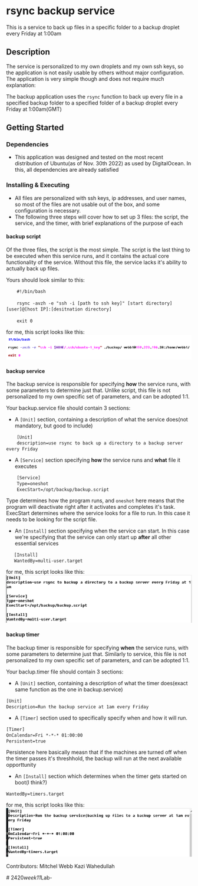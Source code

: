# rsync backup service

This is a service to back up files in a specific folder to a backup droplet every Friday at 1:00am

## Description

The service is personalized to my own droplets and my own ssh keys, so the application is not easily usable by others without major configuration. The application is very simple though and does not require much explanation:

The backup application uses the `rsync` function to back up every file in a specified backup folder to a specified folder of a backup droplet every Friday at 1:00am(GMT)

## Getting Started

### Dependencies

* This application was designed and tested on the most recent distribution of Ubuntu(as of Nov. 30th 2022) as used by DigitalOcean. In this, all dependencies are already satisfied

### Installing & Executing

* All files are personalized with ssh keys, ip addresses, and user names, so most of the files are not usable out of the box, and some configuration is necessary.
* The following three steps will cover how to set up 3 files: the script, the service, and the timer, with brief explanations of the purpose of each

#### backup script

Of the three files, the script is the most simple. The script is the last thing to be executed when this service runs, and it contains the actual core functionality of the service. Without this file, the service lacks it's ability to actually back up files.

Yours should look similar to this:
```
    #!/bin/bash

    rsync -avzh -e "ssh -i [path to ssh key]" [start directory] [user]@[host IP]:[desitnation directory]

    exit 0
```

for me, this script looks like this:
![Script](images/script.PNG)

#### backup service

The backup service is responsible for specifying __how__ the service runs, with some parameters to determine just that. Unlike script, this file is not personalized to my own specific set of parameters, and can be adopted 1:1.

Your backup.service file should contain 3 sections:
* A `[Unit]` section, containing a description of what the service does(not mandatory, but good to include)
```
    [Unit]
    description=use rsync to back up a directory to a backup server every Friday
```

* A `[Service]` section specifying __how__ the service runs and __what__ file it executes
```
    [Service]
    Type=oneshot
    ExecStart=/opt/backup/backup.script
```
Type determines how the program runs, and `oneshot` here means that the program will deactivate right after it activates and completes it's task. ExecStart determines where the service looks for a file to run. In this case it needs to be looking for the script file.

* An `[Install]` section specifying when the service can start. In this case we're specifying that the service can only start up __after__ all other essential services
```
   [Install]
   WantedBy=multi-user.target 
```

for me, this script looks like this:
![Script](images/service.PNG)

#### backup timer

The backup timer is responsible for specifying __when__ the service runs, with some parameters to determine just that. Similarly to service, this file is not personalized to my own specific set of parameters, and can be adopted 1:1.

Your baclup.timer file should contain 3 sections:
* A `[Unit]` section, containing a description of what the timer does(exact same function as the one in backup.service)
```
[Unit]
Description=Run the backup service at 1am every Friday
```

* A `[Timer]` section used to specifically specify when and how it will run.
```
[Timer]
OnCalendar=Fri *-*-* 01:00:00
Persistent=true
```
Persistence here basically measn that if the machines are turned off when the timer passes it's threshhold, the backup will run at the next available opporttunity

* An `[Install]` section which determines when the timer gets started on boot(I think?)
```
WantedBy=timers.target
```
for me, this script looks like this:
![Script](images/timer.PNG)

Contributors:
Mitchel Webb
Kazi Wahedullah
 
 #   2 4 2 0 _ w e e k 1 1 _ L a b - 
 
 